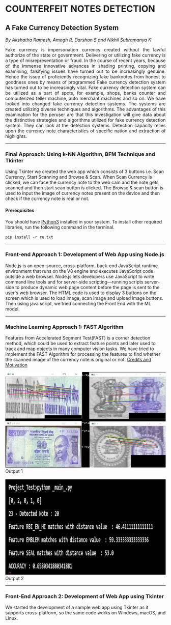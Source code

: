# COUNTERFEIT NOTES DETECTION

## A Fake Currency Detection System

_By Akshatha Ramesh, Amogh R, Darshan S and Nikhil Subramanya K_

<p align="justify">Fake currency is impersonation currency created without the lawful authorize of the state or government. Delivering or utilizing fake currency is a type of misrepresentation or fraud. In the course of recent years, because of the immense innovative advances in shading printing, copying and examining, falsifying issues have turned out to be increasingly genuine. Hence the issue of proficiently recognizing fake banknotes from honest to goodness ones by means of programmed Fake currency detection system has turned out to be increasingly vital. Fake currency detection system can be utilized as a part of spots, for example, shops, banks counter and computerized teller machine, auto merchant machines and so on. We have looked into changed fake currency detection systems. The systems are created utilizing diverse techniques and algorithms. The advantages of this examination for the peruser are that this investigation will give data about the distinctive strategies and algorithms utilized for fake currency detection system. They can look at the detection systems. Detection capacity relies upon the currency note characteristics of specific nation and extraction of highlights. </p><hr>

### Final Approach: Using k-NN Algorithm, BFM Technique and Tkinter
Using Tkinter we created the web app which consists of 3 buttons i.e. Scan Currency, Start Scanning and Browse & Scan. When Scan Currency is clicked, we can face the currency note to the web cam and the note gets scanned and then start scan button is clicked. The Browse & scan button is used to input the image of currency notes present on the device and then check if the currency note is real or not. 

#### Prerequisites
You should have [Python3](https://www.python.org/downloads/) installed in your system. To install other required libraries, run the following command in the terminal.
```
pip install -r re.txt
```
<hr>

### Front-end Approach 1: Development of Web App using Node.js
Node.js is an open-source, cross-platform, back-end JavaScript runtime environment that runs on the V8 engine and executes JavaScript code outside a web browser. Node.js lets developers use JavaScript to write command line tools and for server-side scripting—running scripts server-side to produce dynamic web page content before the page is sent to the user's web browser. The HTML code is used to display 3 buttons on the screen which is used to  load image, scan image and upload image buttons. Then using java script, we tried connecting the Front End with the ML model. <hr>

### Machine Learning Approach 1: FAST Algorithm
Features from Accelerated Segment Test(FAST) is a corner detection method, which could be used to extract feature points and later used to track and map objects in many computer vision tasks. We have tried to implement the FAST Algorithm for processing the features to find whether the scanned image of the currency note is original or not. [Credits and Motivation](https://github.com/vikas2cc/Fake-Note-Currency-Detection-System) </br>
<div>
  <span>
    <img src="https://github.com/amogh2004/2020_CSE_16/blob/main/Machine%20Learning%20Approach%201/output1.png" alt="ML1-Output1" height="300" width="600"></br>
    Output 1</br></br>
  </span>
  <span>
    <img src="https://github.com/amogh2004/2020_CSE_16/blob/main/Machine%20Learning%20Approach%201/output2.png" alt="ML1-Output2" height="300" width="600"></br>
    Output 2
  </span>
</div>
<hr>

### Front-End Approach 2: Development of Web App using Tkinter
We started the development of a sample web app using Tkinter as it supports cross-platform, so the same code works on Windows, macOS, and Linux.

<!-- <hr>
<div>
  <span>
    <img src="https://github.com/amogh2004/2020_CSE_16/blob/main/output1.png" alt="Output1" height="300" width="600">
    Output 1
  </span>
  <hr>
  <span>
    <img src="https://github.com/amogh2004/2020_CSE_16/blob/main/output2.png" alt="Output2" height="300" width="600">
    Output 2
  </span>
</div>
<hr> -->
